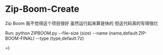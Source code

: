 # Zip-Boom-Create
Zip Boom 
我不觉得这个项目很好
虽然运行起来算是快的
但这代码真的写得很烂

Run:
python ZIPBOOM.py --file-size (size) --name (name,default:ZIP-BOOM-FINAL) --type (type,default:7z)

=)
